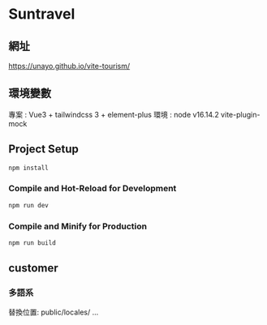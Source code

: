 # Suntravel

## 網址
https://unayo.github.io/vite-tourism/

## 環境變數

專案 : Vue3 + tailwindcss 3 + element-plus
環境 : node v16.14.2
vite-plugin-mock
## Project Setup

```sh
npm install
```

### Compile and Hot-Reload for Development

```sh
npm run dev
```

### Compile and Minify for Production

```sh
npm run build
```

## customer

### 多語系
替換位置: public/locales/ ...